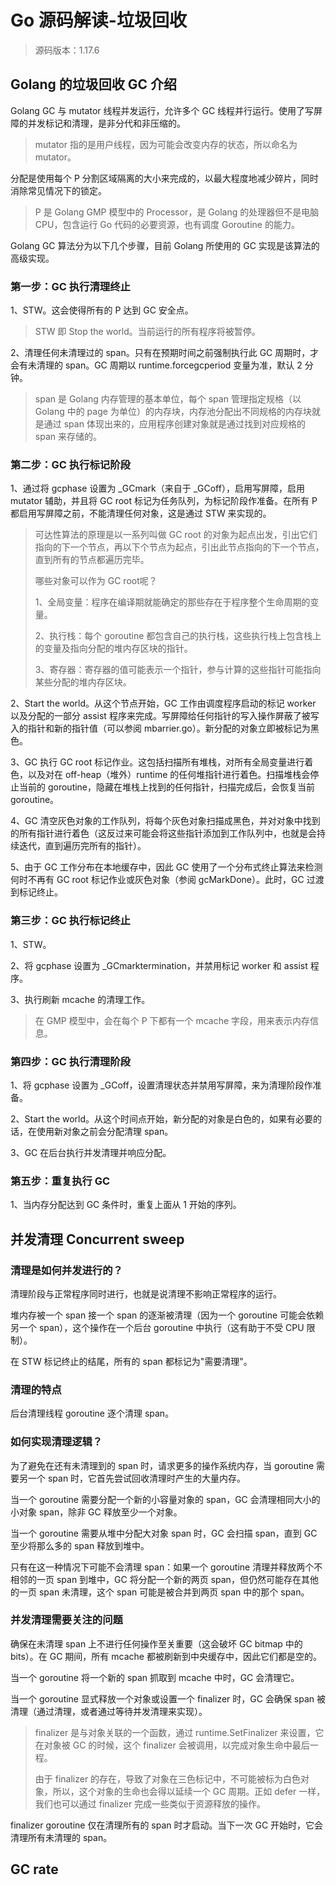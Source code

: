 # Go 源码解读-垃圾回收

> 源码版本：1.17.6

## Golang 的垃圾回收 GC 介绍

Golang GC 与 mutator 线程并发运行，允许多个 GC 线程并行运行。使用了写屏障的并发标记和清理，是非分代和非压缩的。

> mutator 指的是用户线程，因为可能会改变内存的状态，所以命名为 mutator。

分配是使用每个 P 分割区域隔离的大小来完成的，以最大程度地减少碎片，同时消除常见情况下的锁定。

> P 是 Golang GMP 模型中的 Processor，是 Golang 的处理器但不是电脑 CPU，包含运行 Go 代码的必要资源，也有调度 Goroutine 的能力。

Golang GC 算法分为以下几个步骤，目前 Golang 所使用的 GC 实现是该算法的高级实现。

### 第一步：GC 执行清理终止

1、STW。这会使得所有的 P 达到 GC 安全点。 

> STW 即 Stop the world。当前运行的所有程序将被暂停。

2、清理任何未清理过的 span。只有在预期时间之前强制执行此 GC 周期时，才会有未清理的 span。GC 周期以 runtime.forcegcperiod 变量为准，默认 2 分钟。

> span 是 Golang 内存管理的基本单位，每个 span 管理指定规格（以 Golang 中的 page 为单位）的内存块，内存池分配出不同规格的内存块就是通过 span 体现出来的，应用程序创建对象就是通过找到对应规格的 span 来存储的。

### 第二步：GC 执行标记阶段

1、通过将 gcphase 设置为 _GCmark（来自于 _GCoff），启用写屏障，启用 mutator 辅助，并且将 GC root 标记为任务队列，为标记阶段作准备。在所有 P 都启用写屏障之前，不能清理任何对象，这是通过 STW 来实现的。 

> 可达性算法的原理是以一系列叫做 GC root 的对象为起点出发，引出它们指向的下一个节点，再以下个节点为起点，引出此节点指向的下一个节点，直到所有的节点都遍历完毕。
> 
> 哪些对象可以作为 GC root呢？
> 
> 1、全局变量：程序在编译期就能确定的那些存在于程序整个生命周期的变量。
> 
> 2、执行栈：每个 goroutine 都包含自己的执行栈，这些执行栈上包含栈上的变量及指向分配的堆内存区块的指针。
> 
> 3、寄存器：寄存器的值可能表示一个指针，参与计算的这些指针可能指向某些分配的堆内存区块。

2、Start the world。从这个节点开始，GC 工作由调度程序启动的标记 worker 以及分配的一部分 assist 程序来完成。写屏障给任何指针的写入操作屏蔽了被写入的指针和新的指针值（可以参阅 mbarrier.go）。新分配的对象立即被标记为黑色。 

3、GC 执行 GC root 标记作业。这包括扫描所有堆栈，对所有全局变量进行着色，以及对在 off-heap（堆外）runtime 的任何堆指针进行着色。扫描堆栈会停止当前的 goroutine，隐藏在堆栈上找到的任何指针，扫描完成后，会恢复当前 goroutine。 

4、GC 清空灰色对象的工作队列，将每个灰色对象扫描成黑色，并对对象中找到的所有指针进行着色（这反过来可能会将这些指针添加到工作队列中，也就是会持续迭代，直到遍历完所有的指针）。

5、由于 GC 工作分布在本地缓存中，因此 GC 使用了一个分布式终止算法来检测何时不再有 GC root 标记作业或灰色对象（参阅 gcMarkDone）。此时，GC 过渡到标记终止。

### 第三步：GC 执行标记终止

1、STW。

2、将 gcphase 设置为 _GCmarktermination，并禁用标记 worker 和 assist 程序。

3、执行刷新 mcache 的清理工作。

> 在 GMP 模型中，会在每个 P 下都有一个 mcache 字段，用来表示内存信息。

### 第四步：GC 执行清理阶段

1、将 gcphase 设置为 _GCoff，设置清理状态并禁用写屏障，来为清理阶段作准备。

2、Start the world。从这个时间点开始，新分配的对象是白色的，如果有必要的话，在使用新对象之前会分配清理 span。

3、GC 在后台执行并发清理并响应分配。

### 第五步：重复执行 GC

1、当内存分配达到 GC 条件时，重复上面从 1 开始的序列。

## 并发清理 Concurrent sweep

### 清理是如何并发进行的？

清理阶段与正常程序同时进行，也就是说清理不影响正常程序的运行。

堆内存被一个 span 接一个 span 的逐渐被清理（因为一个 goroutine 可能会依赖另一个 span），这个操作在一个后台 goroutine 中执行（这有助于不受 CPU 限制）。

在 STW 标记终止的结尾，所有的 span 都标记为"需要清理"。

### 清理的特点

后台清理线程 goroutine 逐个清理 span。

### 如何实现清理逻辑？

为了避免在还有未清理到的 span 时，请求更多的操作系统内存，当 goroutine 需要另一个 span 时，它首先尝试回收清理时产生的大量内存。

当一个 goroutine 需要分配一个新的小容量对象的 span，GC 会清理相同大小的小对象 span，除非 GC 释放至少一个对象。

当一个 goroutine 需要从堆中分配大对象 span 时，GC 会扫描 span，直到 GC 至少将那么多的 span 释放到堆中。

只有在这一种情况下可能不会清理 span：如果一个 goroutine 清理并释放两个不相邻的一页 span 到堆中，GC 将分配一个新的两页 span，但仍然可能存在其他的一页 span 未清理，这个 span 可能是被合并到两页 span 中的那个 span。

### 并发清理需要关注的问题

确保在未清理 span 上不进行任何操作至关重要（这会破坏 GC bitmap 中的 bits）。在 GC 期间，所有 mcache 都被刷新到中央缓存中，因此它们都是空的。

当一个 goroutine 将一个新的 span 抓取到 mcache 中时，GC 会清理它。

当一个 goroutine 显式释放一个对象或设置一个 finalizer 时，GC 会确保 span 被清理（通过清理，或者通过等待并发清理来实现）。

> finalizer 是与对象关联的一个函数，通过 runtime.SetFinalizer 来设置，它在对象被 GC 的时候，这个 finalizer 会被调用，以完成对象生命中最后一程。
> 
> 由于 finalizer 的存在，导致了对象在三色标记中，不可能被标为白色对象，所以，这个对象的生命也会得以延续一个 GC 周期。正如 defer 一样，我们也可以通过 finalizer 完成一些类似于资源释放的操作。

finalizer goroutine 仅在清理所有的 span 时才启动。当下一次 GC 开始时，它会清理所有未清理的 span。

## GC rate 